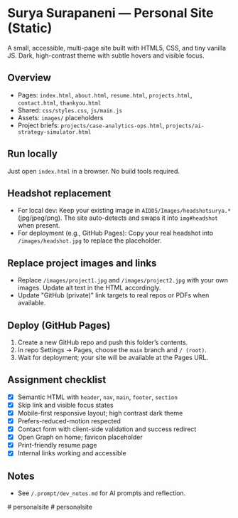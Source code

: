 # Surya Surapaneni — Personal Site (Static)

A small, accessible, multi-page site built with HTML5, CSS, and tiny vanilla JS. Dark, high-contrast theme with subtle hovers and visible focus.

## Overview
- Pages: `index.html`, `about.html`, `resume.html`, `projects.html`, `contact.html`, `thankyou.html`
- Shared: `css/styles.css`, `js/main.js`
- Assets: `images/` placeholders
- Project briefs: `projects/case-analytics-ops.html`, `projects/ai-strategy-simulator.html`

## Run locally
Just open `index.html` in a browser. No build tools required.

## Headshot replacement
- For local dev: Keep your existing image in `AIDD5/Images/headshotsurya.*` (jpg/jpeg/png). The site auto-detects and swaps it into `img#headshot` when present.
- For deployment (e.g., GitHub Pages): Copy your real headshot into `/images/headshot.jpg` to replace the placeholder.

## Replace project images and links
- Replace `/images/project1.jpg` and `/images/project2.jpg` with your own images. Update alt text in the HTML accordingly.
- Update "GitHub (private)" link targets to real repos or PDFs when available.

## Deploy (GitHub Pages)
1. Create a new GitHub repo and push this folder’s contents.
2. In repo Settings → Pages, choose the `main` branch and `/ (root)`.
3. Wait for deployment; your site will be available at the Pages URL.

## Assignment checklist
- [x] Semantic HTML with `header`, `nav`, `main`, `footer`, `section`
- [x] Skip link and visible focus states
- [x] Mobile-first responsive layout; high contrast dark theme
- [x] Prefers-reduced-motion respected
- [x] Contact form with client-side validation and success redirect
- [x] Open Graph on home; favicon placeholder
- [x] Print-friendly resume page
- [x] Internal links working and accessible

## Notes
- See `/.prompt/dev_notes.md` for AI prompts and reflection.

#   p e r s o n a l s i t e  
 #   p e r s o n a l s i t e  
 